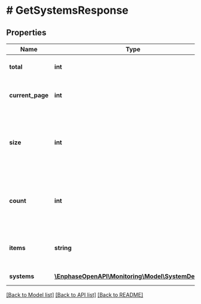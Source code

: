 # # GetSystemsResponse

## Properties

Name | Type | Description | Notes
------------ | ------------- | ------------- | -------------
**total** | **int** | Total number of systems. | [optional]
**current_page** | **int** | Number of the current page fetched. | [optional]
**size** | **int** | Maximum number of records shown per page. Default&#x3D;10, Min&#x3D;1, Max&#x3D;100. |
**count** | **int** | Total number of systems actually returned for the current page. |
**items** | **string** | Named key of the list data. In this endpoint, it is systems. | [optional]
**systems** | [**\EnphaseOpenAPI\Monitoring\Model\SystemDetails[]**](SystemDetails.md) | List of systems. | [optional]

[[Back to Model list]](../../README.md#models) [[Back to API list]](../../README.md#endpoints) [[Back to README]](../../README.md)
